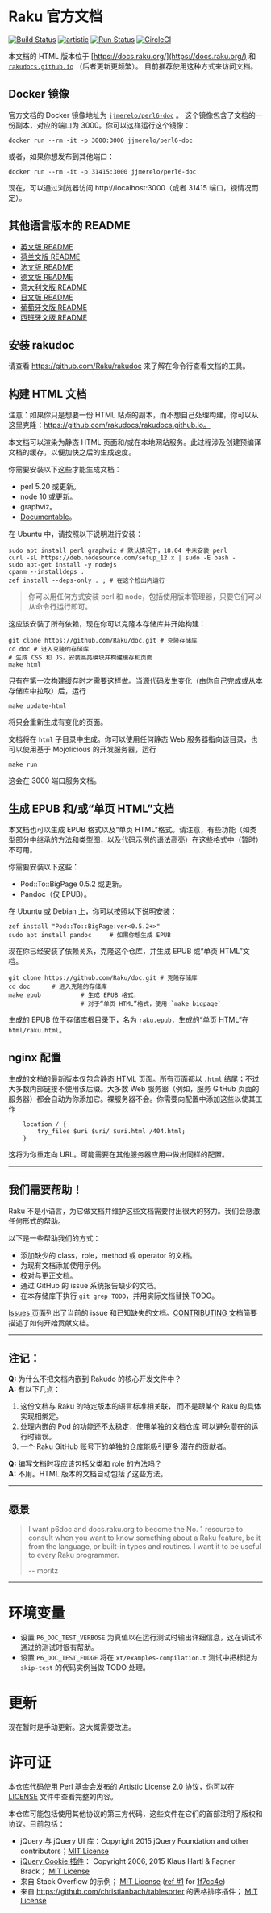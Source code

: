 # Raku 官方文档

[![Build Status](https://travis-ci.org/Raku/doc.svg?branch=master)](https://travis-ci.org/Raku/doc) [![artistic](https://img.shields.io/badge/license-Artistic%202.0-blue.svg?style=flat)](https://opensource.org/licenses/Artistic-2.0) [![Run Status](https://api.shippable.com/projects/591e99923f2f790700098a30/badge?branch=master)](https://app.shippable.com/github/Raku/doc) [![CircleCI](https://circleci.com/gh/Raku/doc.svg?style=shield)](https://circleci.com/gh/Raku/doc/tree/master)

本文档的 HTML 版本位于 [https://docs.raku.org/](https://docs.raku.org/) 和
[`rakudocs.github.io`](https://rakudocs.github.io) （后者更新更频繁）。
目前推荐使用这种方式来访问文档。

## Docker 镜像

官方文档的 Docker 镜像地址为 [`jjmerelo/perl6-doc`](https://hub.docker.com/r/jjmerelo/perl6-doc) 。
这个镜像包含了文档的一份副本，对应的端口为 3000。你可以这样运行这个镜像：

    docker run --rm -it -p 3000:3000 jjmerelo/perl6-doc

或者，如果你想发布到其他端口：

    docker run --rm -it -p 31415:3000 jjmerelo/perl6-doc

现在，可以通过浏览器访问 http://localhost:3000（或者 31415 端口，视情况而定）。

## 其他语言版本的 README

* [英文版 README](../../../README.md)
* [荷兰文版 README](../nl/README.nl.md)
* [法文版 README](../fr/README.fr.md)
* [德文版 README](../de/README.de.md)
* [意大利文版 README](../it/README.it.md)
* [日文版 README](../jp/README.jp.md)
* [葡萄牙文版 README](../pt/README.pt.md)
* [西班牙文版 README](../es/README.es.md)

## 安装 rakudoc

请查看 https://github.com/Raku/rakudoc 来了解在命令行查看文档的工具。

## 构建 HTML 文档

注意：如果你只是想要一份 HTML 站点的副本，而不想自己处理构建，你可以从这里克隆：https://github.com/rakudocs/rakudocs.github.io。

本文档可以渲染为静态 HTML 页面和/或在本地网站服务。此过程涉及创建预编译文档的缓存，以便加快之后的生成速度。

你需要安装以下这些才能生成文档：

* perl 5.20 或更新。
* node 10 或更新。
* graphviz。
* [Documentable](https://github.com/Raku/Documentable)。

在 Ubuntu 中，请按照以下说明进行安装：

    sudo apt install perl graphviz # 默认情况下，18.04 中未安装 perl
    curl -sL https://deb.nodesource.com/setup_12.x | sudo -E bash -
    sudo apt-get install -y nodejs
    cpanm --installdeps .
    zef install --deps-only . ; # 在这个检出内运行

> 你可以用任何方式安装 perl 和 node，包括使用版本管理器，只要它们可以从命令行运行即可。

这应该安装了所有依赖，现在你可以克隆本存储库并开始构建：

    git clone https://github.com/Raku/doc.git # 克隆存储库
    cd doc # 进入克隆的存储库
    # 生成 CSS 和 JS，安装高亮模块并构建缓存和页面
    make html

只有在第一次构建缓存时才需要这样做。当源代码发生变化（由你自己完成或从本存储库中拉取）后，运行

    make update-html

将只会重新生成有变化的页面。

文档将在 `html` 子目录中生成。你可以使用任何静态 Web 服务器指向该目录，也可以使用基于 Mojolicious 的开发服务器，运行

    make run

这会在 3000 端口服务文档。

## 生成 EPUB 和/或“单页 HTML”文档

本文档也可以生成 EPUB 格式以及“单页 HTML”格式。请注意，有些功能（如类型部分中继承的方法和类型图，以及代码示例的语法高亮）在这些格式中（暂时）不可用。

你需要安装以下这些：

* Pod::To::BigPage 0.5.2 或更新。
* Pandoc（仅 EPUB）。

在 Ubuntu 或 Debian 上，你可以按照以下说明安装：

    zef install "Pod::To::BigPage:ver<0.5.2+>"
    sudo apt install pandoc     # 如果你想生成 EPUB

现在你已经安装了依赖关系，克隆这个仓库，并生成 EPUB 或“单页 HTML”文档。

    git clone https://github.com/Raku/doc.git # 克隆存储库
    cd doc      # 进入克隆的存储库
    make epub           # 生成 EPUB 格式，
                        # 对于“单页 HTML”格式，使用 `make bigpage`

生成的 EPUB 位于存储库根目录下，名为 `raku.epub`，生成的“单页 HTML”在 `html/raku.html`。

## nginx 配置

生成的文档的最新版本仅包含静态 HTML 页面。所有页面都以 `.html` 结尾；不过大多数内部链接不使用该后缀。大多数 Web 服务器（例如，服务 GitHub 页面的服务器）都会自动为你添加它。裸服务器不会。你需要向配置中添加这些以使其工作：

```
    location / {
        try_files $uri $uri/ $uri.html /404.html;
    }
```

这将为你重定向 URL。可能需要在其他服务器应用中做出同样的配置。

---------

## 我们需要帮助！

Raku 不是小语言，为它做文档并维护这些文档需要付出很大的努力。我们会感激任何形式的帮助。

以下是一些帮助我们的方式：

 * 添加缺少的 class，role，method 或 operator 的文档。
 * 为现有文档添加使用示例。
 * 校对与更正文档。
 * 通过 GitHub 的 issue 系统报告缺少的文档。
 * 在本存储库下执行 `git grep TODO`，并用实际文档替换 TODO。

[Issues 页面](https://github.com/Raku/doc/issues)列出了当前的 issue 和已知缺失的文档。[CONTRIBUTING 文档](../../../CONTRIBUTING.md)简要描述了如何开始贡献文档。

--------

## 注记：

**Q:** 为什么不把文档内嵌到 Rakudo 的核心开发文件中？<br />
**A:** 有以下几点：

  1. 这份文档与 Raku 的特定版本的语言标准相关联，
     而不是跟某个 Raku 的具体实现相绑定。
  2. 处理内嵌的 Pod 的功能还不太稳定，使用单独的文档仓库
     可以避免潜在的运行时错误。
  3. 一个 Raku GitHub 账号下的单独的仓库能吸引更多
     潜在的贡献者。

**Q:** 编写文档时我应该包括父类和 role 的方法吗？<br />
**A:** 不用。HTML 版本的文档自动包括了这些方法。

--------

## 愿景

> I want p6doc and docs.raku.org to become the No. 1 resource to consult
> when you want to know something about a Raku feature, be it from the
> language, or built-in types and routines. I want it to be useful to every
> Raku programmer.
>
>    -- moritz

--------

# 环境变量

- 设置 `P6_DOC_TEST_VERBOSE` 为真值以在运行测试时输出详细信息，这在调试不通过的测试时很有帮助。
- 设置 `P6_DOC_TEST_FUDGE` 将在 `xt/examples-compilation.t` 测试中把标记为 `skip-test` 的代码实例当做 TODO 处理。

# 更新

现在暂时是手动更新。这大概需要改进。

# 许可证

本仓库代码使用 Perl 基金会发布的 Artistic License 2.0 协议，你可以在 [LICENSE](../../../LICENSE) 文件中查看完整的内容。

本仓库可能包括使用其他协议的第三方代码，这些文件在它们的首部注明了版权和协议。目前包括：

* jQuery 与 jQuery UI 库：Copyright 2015 jQuery Foundation and other contributors；[MIT License](http://creativecommons.org/licenses/MIT)
* [jQuery Cookie 插件](https://github.com/js-cookie/js-cookie)：
  Copyright 2006, 2015 Klaus Hartl & Fagner Brack；
  [MIT License](http://creativecommons.org/licenses/MIT)
* 来自 Stack Overflow 的示例； [MIT License](http://creativecommons.org/licenses/MIT) ([ref #1](http://stackoverflow.com/a/43669837/215487) for [1f7cc4e](https://github.com/Raku/doc/commit/1f7cc4efa0da38b5a9bf544c9b13cc335f87f7f6))
* 来自 https://github.com/christianbach/tablesorter 的表格排序插件；
  [MIT License](http://creativecommons.org/licenses/MIT)
